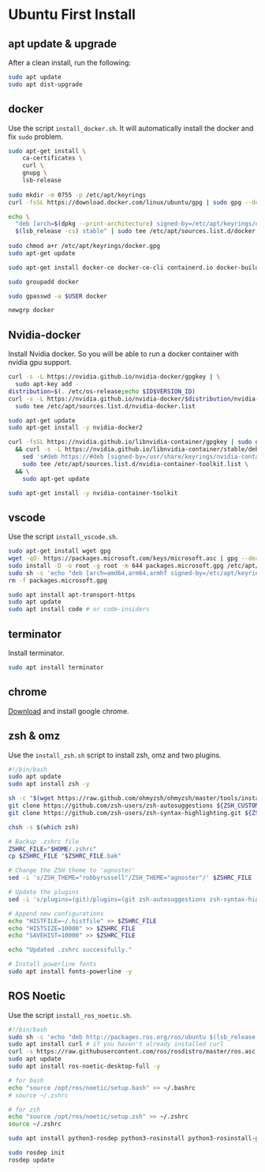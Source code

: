 
# Ubuntu First Install

## apt update & upgrade

After a clean install, run the following:

```bash
sudo apt update
sudo apt dist-upgrade
```

## docker

Use the script `install_docker.sh`. It will automatically install the docker and fix `sudo` problem.

```bash
sudo apt-get install \
    ca-certificates \
    curl \
    gnupg \
    lsb-release
    
sudo mkdir -m 0755 -p /etc/apt/keyrings
curl -fsSL https://download.docker.com/linux/ubuntu/gpg | sudo gpg --dearmor -o /etc/apt/keyrings/docker.gpg

echo \
  "deb [arch=$(dpkg --print-architecture) signed-by=/etc/apt/keyrings/docker.gpg] https://download.docker.com/linux/ubuntu \
  $(lsb_release -cs) stable" | sudo tee /etc/apt/sources.list.d/docker.list > /dev/null
  
sudo chmod a+r /etc/apt/keyrings/docker.gpg
sudo apt-get update

sudo apt-get install docker-ce docker-ce-cli containerd.io docker-buildx-plugin docker-compose-plugin

sudo groupadd docker

sudo gpasswd -a $USER docker

newgrp docker
```

## Nvidia-docker

Install Nvidia docker. So you will be able to run a docker container with nvidia gpu support.

```bash
curl -s -L https://nvidia.github.io/nvidia-docker/gpgkey | \
  sudo apt-key add -
distribution=$(. /etc/os-release;echo $ID$VERSION_ID)
curl -s -L https://nvidia.github.io/nvidia-docker/$distribution/nvidia-docker.list | \
  sudo tee /etc/apt/sources.list.d/nvidia-docker.list

sudo apt-get update
sudo apt-get install -y nvidia-docker2

curl -fsSL https://nvidia.github.io/libnvidia-container/gpgkey | sudo gpg --dearmor -o /usr/share/keyrings/nvidia-container-toolkit-keyring.gpg \
  && curl -s -L https://nvidia.github.io/libnvidia-container/stable/deb/nvidia-container-toolkit.list | \
    sed 's#deb https://#deb [signed-by=/usr/share/keyrings/nvidia-container-toolkit-keyring.gpg] https://#g' | \
    sudo tee /etc/apt/sources.list.d/nvidia-container-toolkit.list \
  && \
    sudo apt-get update

sudo apt-get install -y nvidia-container-toolkit
```

## vscode

Use the script `install_vscode.sh`.

```bash
sudo apt-get install wget gpg
wget -qO- https://packages.microsoft.com/keys/microsoft.asc | gpg --dearmor > packages.microsoft.gpg
sudo install -D -o root -g root -m 644 packages.microsoft.gpg /etc/apt/keyrings/packages.microsoft.gpg
sudo sh -c 'echo "deb [arch=amd64,arm64,armhf signed-by=/etc/apt/keyrings/packages.microsoft.gpg] https://packages.microsoft.com/repos/code stable main" > /etc/apt/sources.list.d/vscode.list'
rm -f packages.microsoft.gpg

sudo apt install apt-transport-https
sudo apt update
sudo apt install code # or code-insiders
```

## terminator

Install terminator.

```bash
sudo apt install terminator
```

## chrome

[Download](https://www.google.com/chrome/) and install google chrome.

## zsh & omz

Use the `install_zsh.sh` script to install zsh, omz and two plugins.

```bash
#!/bin/bash
sudo apt update
sudo apt install zsh -y

sh -c "$(wget https://raw.github.com/ohmyzsh/ohmyzsh/master/tools/install.sh -O -)"
git clone https://github.com/zsh-users/zsh-autosuggestions ${ZSH_CUSTOM:-~/.oh-my-zsh/custom}/plugins/zsh-autosuggestions
git clone https://github.com/zsh-users/zsh-syntax-highlighting.git ${ZSH_CUSTOM:-~/.oh-my-zsh/custom}/plugins/zsh-syntax-highlighting

chsh -s $(which zsh)

# Backup .zshrc file
ZSHRC_FILE="$HOME/.zshrc"
cp $ZSHRC_FILE "$ZSHRC_FILE.bak"

# Change the ZSH theme to 'agnoster'
sed -i 's/ZSH_THEME="robbyrussell"/ZSH_THEME="agnoster"/' $ZSHRC_FILE

# Update the plugins
sed -i 's/plugins=(git)/plugins=(git zsh-autosuggestions zsh-syntax-highlighting)/' $ZSHRC_FILE

# Append new configurations
echo "HISTFILE=~/.histfile" >> $ZSHRC_FILE
echo "HISTSIZE=10000" >> $ZSHRC_FILE
echo "SAVEHIST=10000" >> $ZSHRC_FILE

echo "Updated .zshrc successfully."

# Install powerline fonts
sudo apt install fonts-powerline -y
```

## ROS Noetic

Use the script `install_ros_noetic.sh`.
```bash
#!/bin/bash
sudo sh -c 'echo "deb http://packages.ros.org/ros/ubuntu $(lsb_release -sc) main" > /etc/apt/sources.list.d/ros-latest.list'
sudo apt install curl # if you haven't already installed curl
curl -s https://raw.githubusercontent.com/ros/rosdistro/master/ros.asc | sudo apt-key add -
sudo apt update
sudo apt install ros-noetic-desktop-full -y

# for bash
echo "source /opt/ros/noetic/setup.bash" >> ~/.bashrc
# source ~/.zshrc

# for zsh
echo "source /opt/ros/noetic/setup.zsh" >> ~/.zshrc
source ~/.zshrc

sudo apt install python3-rosdep python3-rosinstall python3-rosinstall-generator python3-wstool build-essential -y

sudo rosdep init
rosdep update
```

